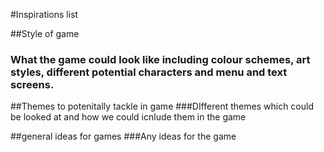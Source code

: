 #Inspirations list

##Style of game
### What the game could look like including colour schemes, art styles, different potential characters and menu and text screens.



##Themes to potenitally tackle in game
###DIfferent themes which could be looked at and how we could icnlude them in the game



##general ideas for games
###Any ideas for the game 


